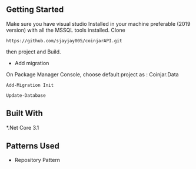 ## Getting Started

Make sure you have visual studio Installed in your machine preferable (2019 version) with all the MSSQL tools installed.
Clone 

```
https://github.com/sjayjay005/coinjarAPI.git
```

then project and Build.
* Add migration 

On Package Manager Console, choose default project as : Coinjar.Data

```
Add-Migration Init
```
```
Update-Database
```
## Built With
*.Net Core 3.1

## Patterns Used
* Repository Pattern
